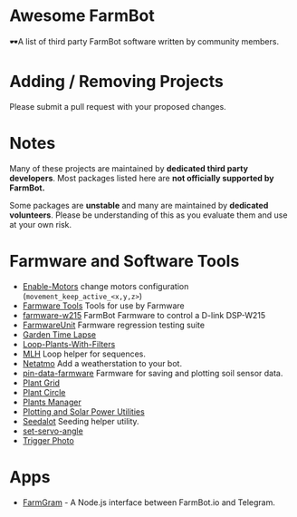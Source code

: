 # Awesome FarmBot

🕶️A list of third party FarmBot software written by community members.

# Adding / Removing Projects

Please submit a pull request with your proposed changes.

# Notes

Many of these projects are maintained by **dedicated third party developers**. Most packages listed here are **not officially supported by FarmBot.**

Some packages are **unstable** and many are maintained by **dedicated volunteers**. Please be understanding of this as you evaluate them and use at your own risk.

# Farmware and Software Tools

 * [Enable-Motors](https://github.com/rdegosse/Enable-Motors) change motors configuration (`movement_keep_active_<x,y,z>`)
 * [Farmware Tools](https://github.com/FarmBot-Labs/farmware-tools) Tools for use by Farmware
 * [farmware-w215](https://github.com/gillesmag/farmware-w215) FarmBot Farmware to control a D-link DSP-W215
 * [FarmwareUnit](https://github.com/etcipnja/FarmwareUnit) Farmware regression testing suite
 * [Garden Time Lapse](https://github.com/jvwowd/garden-time-lapse)
 * [Loop-Plants-With-Filters](https://github.com/rdegosse/Loop-Plants-With-Filters)
 * [MLH](https://github.com/etcipnja/MLH) Loop helper for sequences.
 * [Netatmo](https://github.com/etcipnja/Netatmo) Add a weatherstation to your bot.
 * [pin-data-farmware](https://github.com/FarmBot-Labs/pin-data-farmware) Farmware for saving and plotting soil sensor data.
 * [Plant Grid](https://github.com/FarmBot-Labs/plant-grid)
 * [Plant Circle](https://github.com/isaacolson/plant-circle)
 * [Plants Manager](https://github.com/rdegosse/Plants-Manager)
 * [Plotting and Solar Power Utilities](https://github.com/N3v3l/Farmware_public)
 * [Seedalot](https://github.com/etcipnja/Seedalot) Seeding helper utility.
 * [set-servo-angle](https://github.com/FarmBot-Labs/set-servo-angle)
 * [Trigger Photo](https://github.com/bakuhatsu/trigger_photo)

# Apps

 * [FarmGram](https://github.com/mdingena/FarmGram) - A Node.js interface between FarmBot.io and Telegram.
